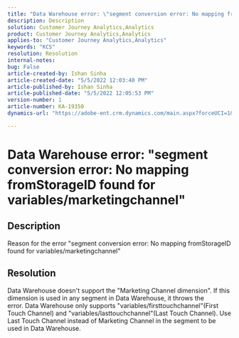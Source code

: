 ```yaml
---
title: "Data Warehouse error: \"segment conversion error: No mapping fromStorageID found for variables/marketingchannel\""
description: Description
solution: Customer Journey Analytics,Analytics
product: Customer Journey Analytics,Analytics
applies-to: "Customer Journey Analytics,Analytics"
keywords: "KCS"
resolution: Resolution
internal-notes: 
bug: False
article-created-by: Ishan Sinha
article-created-date: "5/5/2022 12:03:40 PM"
article-published-by: Ishan Sinha
article-published-date: "5/5/2022 12:05:53 PM"
version-number: 1
article-number: KA-19350
dynamics-url: "https://adobe-ent.crm.dynamics.com/main.aspx?forceUCI=1&pagetype=entityrecord&etn=knowledgearticle&id=6b3d8862-6bcc-ec11-a7b5-6045bd00db25"

---
```

# Data Warehouse error: "segment conversion error: No mapping fromStorageID found for variables/marketingchannel"

## Description

Reason for the error "segment conversion error: No mapping fromStorageID found for variables/marketingchannel"

## Resolution


Data Warehouse doesn't support the "Marketing Channel dimension". If this dimension is used in any segment in Data Warehouse, it throws the error. Data Warehouse only supports "variables/firsttouchchannel"(First Touch Channel) and "variables/lasttouchchannel"(Last Touch Channel). Use Last Touch Channel instead of Marketing Channel in the segment to be used in Data Warehouse.
